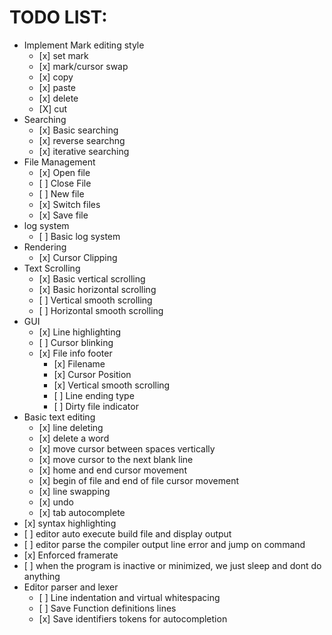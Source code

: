 #  TODO LIST:
<ul>
    <li> Implement Mark editing style
    <ul>
        <li> [x] set mark </li>
        <li> [x] mark/cursor swap </li>
        <li> [x] copy </li>
        <li> [x] paste </li>
        <li> [x] delete</li>
        <li> [X] cut </li>
    </ul>
    </li>
    <li> Searching
    <ul>
        <li> [x] Basic searching
        <li> [x] reverse searchng </li>
        <li> [x] iterative searching </li>
    </ul>
    </li>
     <li> File Management
     <ul>
        <li> [x] Open file </li>
        <li> [ ] Close File </li>
        <li> [ ] New file </li>
        <li> [x] Switch files </li>
        <li> [x] Save file </li>
     </ul>
    </li>
     <li>log system 
     <ul>
         <li> [ ] Basic log system</li>
     </ul>
     </li>
      <li>Rendering
     <ul>
         <li> [x] Cursor Clipping</li>
     </ul>
     </li>
    </li>
      <li> Text Scrolling
     <ul>
        <li> [x] Basic vertical scrolling </li>
         <li> [x] Basic horizontal scrolling </li>
         <li> [ ] Vertical smooth scrolling </li>
         <li> [ ] Horizontal smooth scrolling </li>
     </ul>
     </li>
      <li> GUI
     <ul>
        <li> [x] Line highlighting</li>
         <li> [ ] Cursor blinking </li>
         <li> [x] File info footer
           <ul>
              <li> [x] Filename </li>
              <li> [x] Cursor Position </li>
              <li> [x] Vertical smooth scrolling </li>
              <li> [ ] Line ending type </li>
              <li> [ ] Dirty file indicator </li>
           </ul>
         </li>
     </li>
     </ul>
     </li>
     <li> Basic text editing
     <ul>
     <li>[x] line deleting </li>
     <li>[x] delete a word </li>
     <li>[x] move cursor between spaces vertically </li>
     <li>[x] move cursor to the next blank line </li>
     <li>[x] home and end cursor movement </li>
     <li>[x] begin of file and end of file cursor movement </li>
     <li>[x] line swapping </li>
     <li>[x] undo </li>
     <li>[x] tab autocomplete </li>
     </ul>
     </li>
<li>[x] syntax highlighting</li>
<li>[ ] editor auto execute build file and display output</li>
<li>[ ] editor parse the compiler output line error and jump on command</li>
<li>[x] Enforced framerate</li>
<li>[ ] when the program is inactive or minimized, we just sleep and dont do  anything</li>
<li> Editor parser and lexer
<ul>
<li>[ ] Line indentation and virtual whitespacing</li>
<li>[ ] Save Function definitions lines</li>
<li>[x] Save identifiers tokens for autocompletion</li>
</ul>
</li>
</ul>
